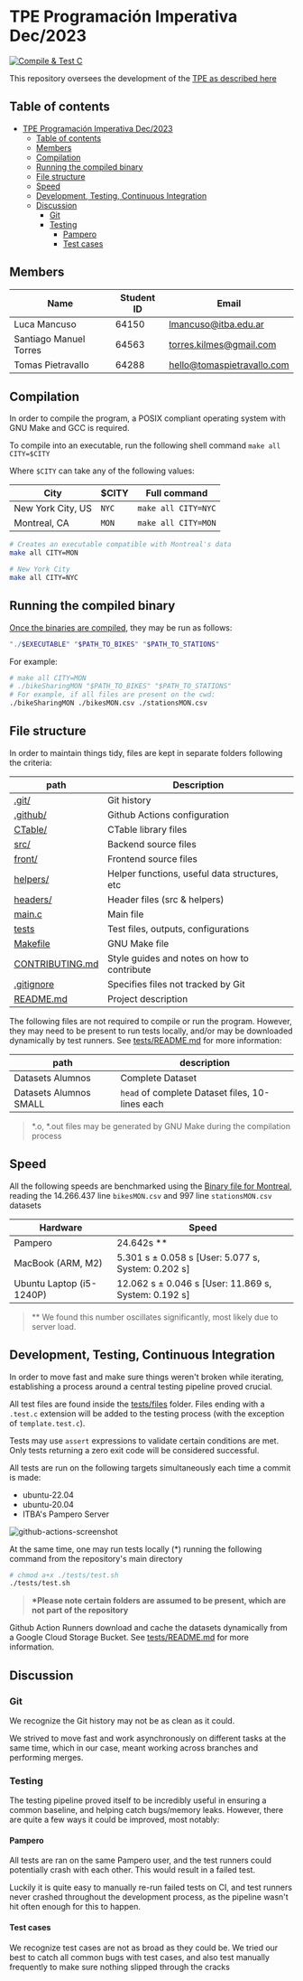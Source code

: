 # TPE Programación Imperativa Dec/2023

<!-- Status badge, requires to be logged into Github with permission to view the repo -->
<!-- This badge shows the status of the latest automated testing -->

[![Compile & Test C](https://github.com/itba-final-pi/TPE-2023/actions/workflows/test-c.yml/badge.svg)](https://github.com/itba-final-pi/TPE-2023/actions/workflows/test-c.yml)

<!-- End Status badge -->

This repository oversees the development of the [TPE as described here](https://docs.google.com/document/d/1wUARmwvPXxHk7e4jIkVxDeeFW-MSZbRAa6W8VgzmrmE/edit?usp=sharing)

## Table of contents

- [TPE Programación Imperativa Dec/2023](#tpe-programación-imperativa-dec2023)
  - [Table of contents](#table-of-contents)
  - [Members](#members)
  - [Compilation](#compilation)
  - [Running the compiled binary](#running-the-compiled-binary)
  - [File structure](#file-structure)
  - [Speed](#speed)
  - [Development, Testing, Continuous Integration](#development-testing-continuous-integration)
  - [Discussion](#discussion)
    - [Git](#git)
    - [Testing](#testing)
      - [Pampero](#pampero)
      - [Test cases](#test-cases)


## Members

| Name                   | Student ID | Email                      |
|------------------------|------------|----------------------------|
| Luca Mancuso           | 64150      | lmancuso@itba.edu.ar       |
| Santiago Manuel Torres | 64563      | torres.kilmes@gmail.com    |
| Tomas Pietravallo      | 64288      | hello@tomaspietravallo.com |

## Compilation

In order to compile the program, a POSIX compliant operating system with GNU Make and GCC is required.

To compile into an executable, run the following shell command `make all CITY=$CITY`

Where `$CITY` can take any of the following values:

| City              | $CITY | Full command        |
|-------------------|-------|---------------------|
| New York City, US | `NYC` | `make all CITY=NYC` |
| Montreal, CA      | `MON` | `make all CITY=MON` |

```sh
# Creates an executable compatible with Montreal's data
make all CITY=MON

# New York City
make all CITY=NYC
```

## Running the compiled binary

[Once the binaries are compiled](#compilation), they may be run as follows:

```sh
"./$EXECUTABLE" "$PATH_TO_BIKES" "$PATH_TO_STATIONS"
```

For example:

```sh
# make all CITY=MON
# ./bikeSharingMON "$PATH_TO_BIKES" "$PATH_TO_STATIONS"
# For example, if all files are present on the cwd:
./bikeSharingMON ./bikesMON.csv ./stationsMON.csv
```

## File structure

In order to maintain things tidy, files are kept in separate folders following the criteria:

| path                                  | Description                                   |
|---------------------------------------|-----------------------------------------------|
| [.git/](./git)                        | Git history                                   |
| [.github/](./github)                  | Github Actions configuration                  |
| [CTable/](./CTable/)                  | CTable library files                          |
| [src/](./src/)                        | Backend source files                          |
| [front/](./front)                     | Frontend source files                         |
| [helpers/](./helpers)                 | Helper functions, useful data structures, etc |
| [headers/](./headers)                 | Header files (src & helpers)                  |
| [main.c](main.c)                      | Main file                                     |
| [tests](./tests/)                     | Test files, outputs, configurations           |
| [Makefile](./Makefile)                | GNU Make file                                 |
| [CONTRIBUTING.md](./CONTRIBUTING.md)  | Style guides and notes on how to contribute   |
| [.gitignore](./gitignore)             | Specifies files not tracked by Git            |
| [README.md](./README.md)              | Project description                           |

The following files are not required to compile or run the program. However, they may need to be present to run tests locally, and/or may be downloaded dynamically by test runners. See [tests/README.md](tests/README.md#datasets) for more information:

| path                   | description                                     |
|------------------------|-------------------------------------------------|
| Datasets Alumnos       | Complete Dataset                                |
| Datasets Alumnos SMALL | `head` of complete Dataset files, 10-lines each |

> *.o, *.out files may be generated by GNU Make during the compilation process

## Speed

All the following speeds are benchmarked using the [Binary file for Montreal](#compilation), reading the 14.266.437 line `bikesMON.csv` and 997 line `stationsMON.csv` datasets

| Hardware                 | Speed                                                |
|--------------------------|------------------------------------------------------|
| Pampero                  | 24.642s **                                           |
| MacBook (ARM, M2)        | 5.301 s ±  0.058 s [User: 5.077 s, System: 0.202 s]  |
| Ubuntu Laptop (i5-1240P) | 12.062 s ± 0.046 s [User: 11.869 s, System: 0.192 s] |

> \*\* We found this number oscillates significantly, most likely due to server load.

## Development, Testing, Continuous Integration

In order to move fast and make sure things weren't broken while iterating, establishing a process around a central testing pipeline proved crucial.

All test files are found inside the [tests/files](./tests/files) folder. Files ending with a `.test.c` extension will be added to the testing process (with the exception of `template.test.c`).

Tests may use `assert` expressions to validate certain conditions are met. Only tests returning a zero exit code will be considered successful.

All tests are run on the following targets simultaneously each time a commit is made:

- ubuntu-22.04
- ubuntu-20.04
- ITBA's Pampero Server

![github-actions-screenshot](https://storage.googleapis.com/datasets-tpe/Screenshot%202023-12-09%20at%2023.51.36.png)

At the same time, one may run tests locally (\*) running the following command from the repository's main directory

```sh
# chmod a+x ./tests/test.sh
./tests/test.sh
```

> **\*Please note certain folders are assumed to be present, which are not part of the repository**

Github Action Runners download and cache the datasets dynamically from a Google Cloud Storage Bucket. See [tests/README.md](./tests/README.md) for more information.

## Discussion

### Git

We recognize the Git history may not be as clean as it could.

We strived to move fast and work asynchronously on different tasks at the same time, which in our case, meant working across branches and performing merges.

### Testing

The testing pipeline proved itself to be incredibly useful in ensuring a common baseline, and helping catch bugs/memory leaks. However, there are quite a few ways it could be improved, most notably:

#### Pampero

All tests are ran on the same Pampero user, and the test runners could potentially crash with each other. This would result in a failed test.

Luckily it is quite easy to manually re-run failed tests on CI, and test runners never crashed throughout the development process, as the pipeline wasn't hit often enough for this to happen.

#### Test cases

We recognize test cases are not as broad as they could be. We tried our best to catch all common bugs with test cases, and also test manually frequently to make sure nothing slipped through the cracks


